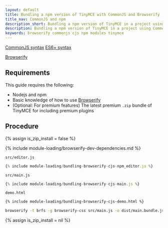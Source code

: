 ```yaml
---
layout: default
title: Bundling a npm version of TinyMCE with CommonJS and Browserify
title_nav: CommonJS and npm
description_short: Bundling a npm version of TinyMCE in a project using CommonJS and Browserify
description: Bundling a npm version of TinyMCE in a project using CommonJS and Browserify
keywords: browserify commonjs cjs npm modules tinymce
---
```


[CommonJS syntax](http://www.commonjs.org/specs/modules/1.0/)
[ES6+ syntax](https://developer.mozilla.org/en-US/docs/Web/JavaScript/Guide/Modules)


[Browserify](https://browserify.org/)

## Requirements

This guide requires the following:

- Nodejs and npm
- Basic knowledge of how to use [Browserify](https://browserify.org/)
- (Optional: For premium features) The latest premium `.zip` bundle of TinyMCE for including premium plugins

## Procedure

{% assign is_zip_install = false %}

{% include module-loading/browserify-dev-dependencies.md %}

`src/editor.js`
```js
{% include module-loading/bundling-browserify-cjs-npm_editor.js %}
```

`src/main.js`
```js
{% include module-loading/bundling-browserify-cjs-main.js %}
```

`demo.html`
```html
{% include module-loading/bundling-browserify-cjs-demo.html %}
```

```sh
browserify -t brfs -g browserify-css src/main.js -o dist/main.bundle.js
```

{% assign is_zip_install = nil %}